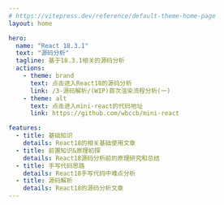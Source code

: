```yaml
---
# https://vitepress.dev/reference/default-theme-home-page
layout: home

hero:
  name: "React 18.3.1"
  text: "源码分析"
  tagline: 基于18.3.1相关的源码分析
  actions:
    - theme: brand
      text: 点击进入React18的源码分析
      link: /3-源码解析/(WIP)首次渲染流程分析(一)
    - theme: alt
      text: 点击进入mini-react的代码地址
      link: https://github.com/wbccb/mini-react

features:
  - title: 基础知识
    details: React18的相关基础使用文章
  - title: 前置知识&原理初探
    details: React18源码分析前的原理研究和总结
  - title: 手写代码思路
    details: React18手写代码中难点分析
  - title: 源码解析
    details: React18的源码分析文章
---
```


